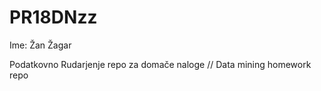 # PR18DNzz
Ime: Žan Žagar

Podatkovno Rudarjenje repo za domače naloge // Data mining homework repo
